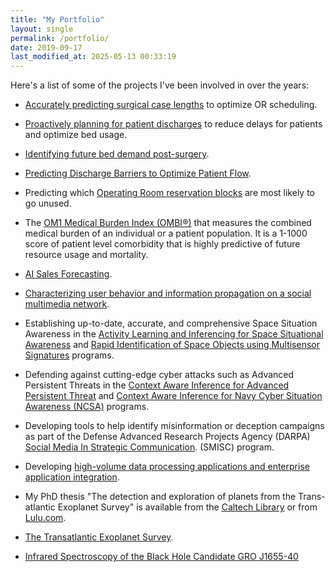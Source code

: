 ```yaml
---
title: "My Portfolio"
layout: single
permalink: /portfolio/
date: 2019-09-17
last_modified_at: 2025-05-13 00:33:19
---
```


Here's a list of some of the projects I've been involved in over the years:

<!-- FIXME: Keep adding from HIQ. -->

-   [Accurately predicting surgical case lengths](https://web.archive.org/web/20221109153007/https://www.hospiq.com/blog/in-the-or-accuracy-in-scheduling-is-everything/)
    to optimize OR scheduling.

-   [Proactively planning for patient discharges](https://web.archive.org/web/20230124154310/https://www.hospiq.com/blog/proactive-discharge-planning-managing-patient-stays-to-optimize-the-discharge-day/)
    to reduce delays for patients and optimize bed usage.

-   [Identifying future bed demand post-surgery](https://web.archive.org/web/20220716034049/https://www.hospiq.com/blog/knowing-future-bed-demand-with-a-surgical-placement-forecaster/).

-   [Predicting Discharge Barriers to Optimize Patient Flow](https://web.archive.org/web/20230124154406/https://www.hospiq.com/blog/prioritizing-and-processing-discharges-to-better-manage-patient-flow/).

-   Predicting which [Operating Room reservation blocks](https://web.archive.org/web/20220902151438/https://www.hospiq.com/solutions/perioperative/)
    are most likely to go unused.

-   The [OM1 Medical Burden Index (OMBI®)](https://www.om1.com/aipredictivemedicine/ombi/)
    that measures the combined medical burden of an individual or a patient population.
    It is a 1-1000 score of patient level comorbidity
    that is highly predictive of future resource usage and mortality.

-   [AI Sales Forecasting](https://www.insightsquared.com/revenue-intelligence-platform/sales-forecasting/).

<!-- markdownlint-disable line-length -->

-   [Characterizing user behavior and information propagation on a social multimedia network](https://doi.org/10.1109/ICMEW.2013.6618395).
    <!-- markdownlint-enable line-length -->

-   Establishing up-to-date, accurate, and comprehensive Space Situation Awareness in the
    [Activity Learning and Inferencing for Space Situational Awareness](https://www.sbir.gov/awards/149862)
    and
    [Rapid Identification of Space Objects using Multisensor Signatures](https://www.sbir.gov/awards/142671)
    programs.

-   Defending against cutting-edge cyber attacks such as Advanced Persistent Threats in the
    [Context Aware Inference for Advanced Persistent Threat](https://www.sbir.gov/awards/151547)
    and
    [Context Aware Inference for Navy Cyber Situation Awareness (NCSA)](https://www.sbir.gov/awards/144940)
    programs.

<!-- textlint-disable stop-words -->

-   Developing tools to help identify misinformation or deception campaigns
    as part of the Defense Advanced Research Projects Agency (DARPA)
    [Social Media In Strategic Communication](https://www.darpa.mil/program/social-media-in-strategic-communication).
    (SMISC) program.

<!-- textlint-enable stop-words -->

-   Developing
    [high-volume data processing applications and enterprise application integration](https://www.abinitio.com/).

-   My PhD thesis "The detection and exploration of planets from the Trans-atlantic Exoplanet Survey"
    is available from the
    [Caltech Library](https://web.archive.org/web/20080620002210/http://etd.caltech.edu/etd/available/etd-08272007-043911/)
    or from [Lulu.com](https://web.archive.org/web/20080620002210/http://www.lulu.com/content/1145448).

-   [The Transatlantic Exoplanet Survey](https://proinsias.github.io/portfolio/tres.html).

-   [Infrared Spectroscopy of the Black Hole Candidate GRO J1655-40](https://proinsias.github.io/portfolio/j1655.html)
